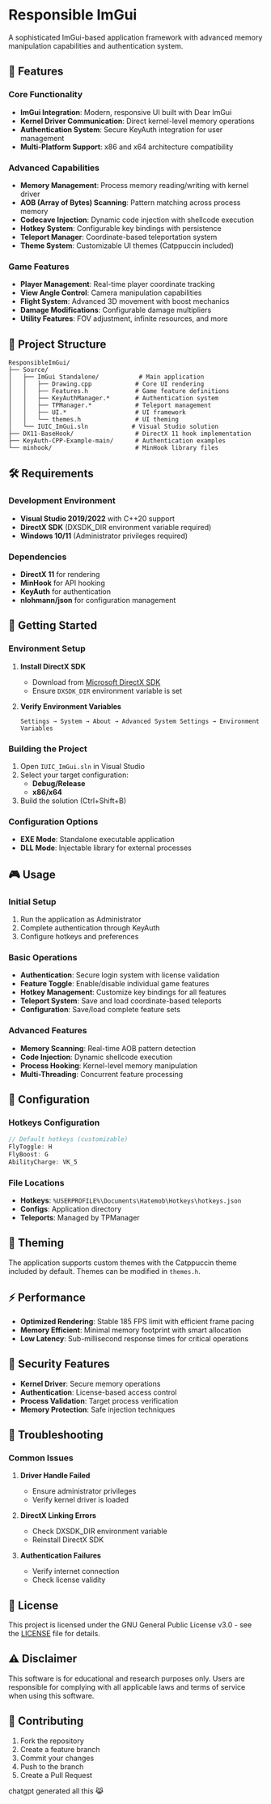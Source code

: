 # Responsible ImGui

A sophisticated ImGui-based application framework with advanced memory manipulation capabilities and authentication system.

## 🚀 Features

### Core Functionality
- **ImGui Integration**: Modern, responsive UI built with Dear ImGui
- **Kernel Driver Communication**: Direct kernel-level memory operations
- **Authentication System**: Secure KeyAuth integration for user management
- **Multi-Platform Support**: x86 and x64 architecture compatibility

### Advanced Capabilities
- **Memory Management**: Process memory reading/writing with kernel driver
- **AOB (Array of Bytes) Scanning**: Pattern matching across process memory
- **Codecave Injection**: Dynamic code injection with shellcode execution
- **Hotkey System**: Configurable key bindings with persistence
- **Teleport Manager**: Coordinate-based teleportation system
- **Theme System**: Customizable UI themes (Catppuccin included)

### Game Features
- **Player Management**: Real-time player coordinate tracking
- **View Angle Control**: Camera manipulation capabilities
- **Flight System**: Advanced 3D movement with boost mechanics
- **Damage Modifications**: Configurable damage multipliers
- **Utility Features**: FOV adjustment, infinite resources, and more

## 📁 Project Structure

```
ResponsibleImGui/
├── Source/
│   ├── ImGui Standalone/           # Main application
│   │   ├── Drawing.cpp            # Core UI rendering
│   │   ├── Features.h             # Game feature definitions
│   │   ├── KeyAuthManager.*       # Authentication system
│   │   ├── TPManager.*            # Teleport management
│   │   ├── UI.*                   # UI framework
│   │   └── themes.h               # UI theming
│   └── IUIC_ImGui.sln            # Visual Studio solution
├── DX11-BaseHook/                 # DirectX 11 hook implementation
├── KeyAuth-CPP-Example-main/      # Authentication examples
└── minhook/                       # MinHook library files
```

## 🛠️ Requirements

### Development Environment
- **Visual Studio 2019/2022** with C++20 support
- **DirectX SDK** (DXSDK_DIR environment variable required)
- **Windows 10/11** (Administrator privileges required)

### Dependencies
- **DirectX 11** for rendering
- **MinHook** for API hooking
- **KeyAuth** for authentication
- **nlohmann/json** for configuration management

## 🚀 Getting Started

### Environment Setup
1. **Install DirectX SDK**
   - Download from [Microsoft DirectX SDK](https://www.microsoft.com/en-us/download/details.aspx?id=6812)
   - Ensure `DXSDK_DIR` environment variable is set

2. **Verify Environment Variables**
   ```
   Settings → System → About → Advanced System Settings → Environment Variables
   ```

### Building the Project
1. Open `IUIC_ImGui.sln` in Visual Studio
2. Select your target configuration:
   - **Debug/Release**
   - **x86/x64**
3. Build the solution (Ctrl+Shift+B)

### Configuration Options
- **EXE Mode**: Standalone executable application
- **DLL Mode**: Injectable library for external processes

## 🎮 Usage

### Initial Setup
1. Run the application as Administrator
2. Complete authentication through KeyAuth
3. Configure hotkeys and preferences

### Basic Operations
- **Authentication**: Secure login system with license validation
- **Feature Toggle**: Enable/disable individual game features
- **Hotkey Management**: Customize key bindings for all features
- **Teleport System**: Save and load coordinate-based teleports
- **Configuration**: Save/load complete feature sets

### Advanced Features
- **Memory Scanning**: Real-time AOB pattern detection
- **Code Injection**: Dynamic shellcode execution
- **Process Hooking**: Kernel-level memory manipulation
- **Multi-Threading**: Concurrent feature processing

## 🔧 Configuration

### Hotkeys Configuration
```cpp
// Default hotkeys (customizable)
FlyToggle: H
FlyBoost: G
AbilityCharge: VK_5
```

### File Locations
- **Hotkeys**: `%USERPROFILE%\Documents\Hatemob\Hotkeys\hotkeys.json`
- **Configs**: Application directory
- **Teleports**: Managed by TPManager

## 🎨 Theming

The application supports custom themes with the Catppuccin theme included by default. Themes can be modified in `themes.h`.

## ⚡ Performance

- **Optimized Rendering**: Stable 185 FPS limit with efficient frame pacing
- **Memory Efficient**: Minimal memory footprint with smart allocation
- **Low Latency**: Sub-millisecond response times for critical operations

## 🔐 Security Features

- **Kernel Driver**: Secure memory operations
- **Authentication**: License-based access control
- **Process Validation**: Target process verification
- **Memory Protection**: Safe injection techniques

## 🐛 Troubleshooting

### Common Issues
1. **Driver Handle Failed**
   - Ensure administrator privileges
   - Verify kernel driver is loaded

2. **DirectX Linking Errors**
   - Check DXSDK_DIR environment variable
   - Reinstall DirectX SDK

3. **Authentication Failures**
   - Verify internet connection
   - Check license validity

## 📄 License

This project is licensed under the GNU General Public License v3.0 - see the [LICENSE](LICENSE) file for details.

## ⚠️ Disclaimer

This software is for educational and research purposes only. Users are responsible for complying with all applicable laws and terms of service when using this software.

## 🤝 Contributing

1. Fork the repository
2. Create a feature branch
3. Commit your changes
4. Push to the branch
5. Create a Pull Request

chatgpt generated all this 😹
